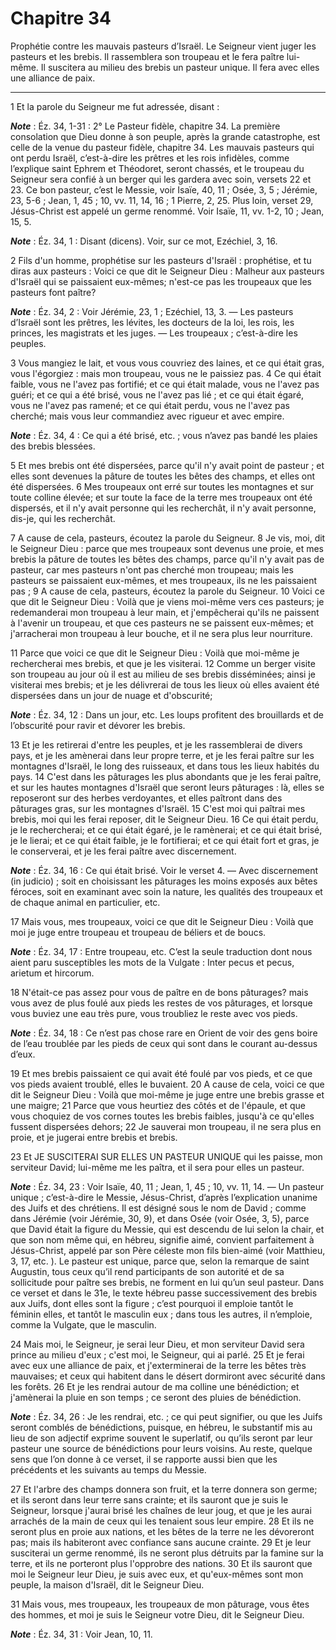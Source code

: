 # Chapitre 34

Prophétie contre les mauvais pasteurs d’Israël.
Le Seigneur vient juger les pasteurs et les brebis.
Il rassemblera son troupeau et le fera paître lui-même.
Il suscitera au milieu des brebis un pasteur unique.
Il fera avec elles une alliance de paix.

***

1 Et la parole du Seigneur me fut adressée, disant :

***Note*** :  Éz. 34, 1-31 : 2° Le Pasteur fidèle, chapitre 34. La première consolation que Dieu donne à son peuple, après la grande catastrophe, est celle de la venue du pasteur fidèle, chapitre 34. Les mauvais pasteurs qui ont perdu Israël, c’est-à-dire les prêtres et les rois infidèles, comme l’explique saint Ephrem et Théodoret, seront chassés, et le troupeau du Seigneur sera confié à un berger qui les gardera avec soin, versets 22 et 23. Ce bon pasteur, c’est le Messie, voir Isaïe, 40, 11 ; Osée, 3, 5 ; Jérémie, 23, 5-6 ; Jean, 1, 45 ; 10, vv. 11, 14, 16 ; 1 Pierre, 2, 25. Plus loin, verset 29, Jésus-Christ est appelé un germe renommé. Voir Isaïe, 11, vv. 1-2, 10 ; Jean, 15, 5.

***Note*** :  Éz. 34, 1 : Disant (dicens). Voir, sur ce mot, Ezéchiel, 3, 16.


2 Fils d'un homme, prophétise sur les pasteurs d'Israël : prophétise, et tu diras aux pasteurs : Voici ce que dit le Seigneur Dieu : Malheur aux pasteurs d'Israël qui se paissaient eux-mêmes; n'est-ce pas les troupeaux que les pasteurs font paître?

***Note*** :  Éz. 34, 2 : Voir Jérémie, 23, 1 ; Ezéchiel, 13, 3. ― Les pasteurs d’Israël sont les prêtres, les lévites, les docteurs de la loi, les rois, les princes, les magistrats et les juges. ― Les troupeaux ; c’est-à-dire les peuples.

3 Vous mangiez le lait, et vous vous couvriez des laines, et ce qui était gras, vous l'égorgiez : mais mon troupeau, vous ne le paissiez pas. 4 Ce qui était faible, vous ne l'avez pas fortifié; et ce qui était malade, vous ne l'avez pas guéri; et ce qui a été brisé, vous ne l'avez pas lié ; et ce qui était égaré, vous ne l'avez pas ramené; et ce qui était perdu, vous ne l'avez pas cherché; mais vous leur commandiez avec rigueur et avec empire.

***Note*** :  Éz. 34, 4 : Ce qui a été brisé, etc. ; vous n’avez pas bandé les plaies des brebis blessées.

5 Et mes brebis ont été dispersées, parce qu'il n'y avait point de pasteur ; et elles sont devenues la pâture de toutes les bêtes des champs, et elles ont été dispersées. 6 Mes troupeaux ont erré sur toutes les montagnes et sur toute colline élevée; et sur toute la face de la terre mes troupeaux ont été dispersés, et il n'y avait personne qui les recherchât, il n'y avait personne, dis-je, qui les recherchât.


7 A cause de cela, pasteurs, écoutez la parole du Seigneur. 8 Je vis, moi, dit le Seigneur Dieu : parce que mes troupeaux sont devenus une proie, et mes brebis la pâture de toutes les bêtes des champs, parce qu'il n'y avait pas de pasteur, car mes pasteurs n'ont pas cherché mon troupeau; mais les pasteurs se paissaient eux-mêmes, et mes troupeaux, ils ne les paissaient pas ; 9 A cause de cela, pasteurs, écoutez la parole du Seigneur. 10 Voici ce que dit le Seigneur Dieu : Voilà que je viens moi-même vers ces pasteurs; je redemanderai mon troupeau à leur main, et j'empêcherai qu'ils ne paissent à l'avenir un troupeau, et que ces pasteurs ne se paissent eux-mêmes; et j'arracherai mon troupeau à leur bouche, et il ne sera plus leur nourriture.


11 Parce que voici ce que dit le Seigneur Dieu : Voilà que moi-même je rechercherai mes brebis, et que je les visiterai. 12 Comme un berger visite son troupeau au jour où il est au milieu de ses brebis disséminées; ainsi je visiterai mes brebis; et je les délivrerai de tous les lieux où elles avaient été dispersées dans un jour de nuage et d'obscurité;

***Note*** :  Éz. 34, 12 : Dans un jour, etc. Les loups profitent des brouillards et de l’obscurité pour ravir et dévorer les brebis.

13 Et je les retirerai d'entre les peuples, et je les rassemblerai de divers pays, et je les amènerai dans leur propre terre, et je les ferai paître sur les montagnes d'Israël, le long des ruisseaux, et dans tous les lieux habités du pays. 14 C'est dans les pâturages les plus abondants que je les ferai paître, et sur les hautes montagnes d'Israël que seront leurs pâturages : là, elles se reposeront sur des herbes verdoyantes, et elles paîtront dans des pâturages gras, sur les montagnes d'Israël. 15 C'est moi qui paîtrai mes brebis, moi qui les ferai reposer, dit le Seigneur Dieu. 16 Ce qui était perdu, je le rechercherai; et ce qui était égaré, je le ramènerai; et ce qui était brisé, je le lierai; et ce qui était faible, je le fortifierai; et ce qui était fort et gras, je le conserverai, et je les ferai paître avec discernement.

***Note*** :  Éz. 34, 16 : Ce qui était brisé. Voir le verset 4. ― Avec discernement (in judicio) ; soit en choisissant les pâturages les moins exposés aux bêtes féroces, soit en examinant avec soin la nature, les qualités des troupeaux et de chaque animal en particulier, etc.


17 Mais vous, mes troupeaux, voici ce que dit le Seigneur Dieu : Voilà que moi je juge entre troupeau et troupeau de béliers et de boucs.

***Note*** :  Éz. 34, 17 : Entre troupeau, etc. C’est la seule traduction dont nous aient paru susceptibles les mots de la Vulgate : Inter pecus et pecus, arietum et hircorum.

18 N'était-ce pas assez pour vous de paître en de bons pâturages? mais vous avez de plus foulé aux pieds les restes de vos pâturages, et lorsque vous buviez une eau très pure, vous troubliez le reste avec vos pieds.

***Note*** :  Éz. 34, 18 : Ce n’est pas chose rare en Orient de voir des gens boire de l’eau troublée par les pieds de ceux qui sont dans le courant au-dessus d’eux.

19 Et mes brebis paissaient ce qui avait été foulé par vos pieds, et ce que vos pieds avaient troublé, elles le buvaient. 20 A cause de cela, voici ce que dit le Seigneur Dieu : Voilà que moi-même je juge entre une brebis grasse et une maigre; 21 Parce que vous heurtiez des côtés et de l'épaule, et que vous choquiez de vos cornes toutes les brebis faibles, jusqu'à ce qu'elles fussent dispersées dehors; 22 Je sauverai mon troupeau, il ne sera plus en proie, et je jugerai entre brebis et brebis.


23 Et JE SUSCITERAI SUR ELLES UN PASTEUR UNIQUE qui les paisse, mon serviteur David; lui-même me les paîtra, et il sera pour elles un pasteur.

***Note*** :  Éz. 34, 23 : Voir Isaïe, 40, 11 ; Jean, 1, 45 ; 10, vv. 11, 14. ― Un pasteur unique ; c’est-à-dire le Messie, Jésus-Christ, d’après l’explication unanime des Juifs et des chrétiens. Il est désigné sous le nom de David ; comme dans Jérémie (voir Jérémie, 30, 9), et dans Osée (voir Osée, 3, 5), parce que David était la figure du Messie, qui est descendu de lui selon la chair, et que son nom même qui, en hébreu, signifie aimé, convient parfaitement à Jésus-Christ, appelé par son Père céleste mon fils bien-aimé (voir Matthieu, 3, 17, etc. ). Le pasteur est unique, parce que, selon la remarque de saint Augustin, tous ceux qu’il rend participants de son autorité et de sa sollicitude pour paître ses brebis, ne forment en lui qu’un seul pasteur. Dans ce verset et dans le 31e, le texte hébreu passe successivement des brebis aux Juifs, dont elles sont la figure ; c’est pourquoi il emploie tantôt le féminin elles, et tantôt le masculin eux ; dans tous les autres, il n’emploie, comme la Vulgate, que le masculin.

24 Mais moi, le Seigneur, je serai leur Dieu, et mon serviteur David sera prince au milieu d'eux ; c'est moi, le Seigneur, qui ai parlé. 25 Et je ferai avec eux une alliance de paix, et j'exterminerai de la terre les bêtes très mauvaises; et ceux qui habitent dans le désert dormiront avec sécurité dans les forêts. 26 Et je les rendrai autour de ma colline une bénédiction; et j'amènerai la pluie en son temps ; ce seront des pluies de bénédiction.

***Note*** :  Éz. 34, 26 : Je les rendrai, etc. ; ce qui peut signifier, ou que les Juifs seront comblés de bénédictions, puisque, en hébreu, le substantif mis au lieu de son adjectif exprime souvent le superlatif, ou qu’ils seront par leur pasteur une source de bénédictions pour leurs voisins. Au reste, quelque sens que l’on donne à ce verset, il se rapporte aussi bien que les précédents et les suivants au temps du Messie.

27 Et l'arbre des champs donnera son fruit, et la terre donnera son germe; et ils seront dans leur terre sans crainte; et ils sauront que je suis le Seigneur, lorsque j'aurai brisé les chaînes de leur joug, et que je les aurai arrachés de la main de ceux qui les tenaient sous leur empire. 28 Et ils ne seront plus en proie aux nations, et les bêtes de la terre ne les dévoreront pas; mais ils habiteront avec confiance sans aucune crainte. 29 Et je leur susciterai un germe renommé, ils ne seront plus détruits par la famine sur la terre, et ils ne porteront plus l'opprobre des nations. 30 Et ils sauront que moi le Seigneur leur Dieu, je suis avec eux, et qu'eux-mêmes sont mon peuple, la maison d'Israël, dit le Seigneur Dieu.


31 Mais vous, mes troupeaux, les troupeaux de mon pâturage, vous êtes des hommes, et moi je suis le Seigneur votre Dieu, dit le Seigneur Dieu.

***Note*** :  Éz. 34, 31 : Voir Jean, 10, 11.

